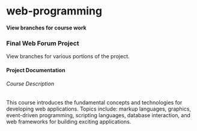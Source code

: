 # web-programming

**View branches for course work**

### Final Web Forum Project
View branches for various portions of the project.

#### Project Documentation

###### Course Description
This course introduces the fundamental concepts and technologies for developing web
applications. Topics include: markup languages, graphics, event-driven programming,
scripting languages, database interaction, and web frameworks for building exciting
applications. 
